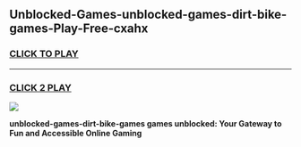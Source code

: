
## Unblocked-Games-unblocked-games-dirt-bike-games-Play-Free-cxahx
<h3>
<a href="https://premium76.site?title=unblocked-games-dirt-bike-games&ref=09A">CLICK TO PLAY</a></h3>
<hr>

<h3>
<a href="https://premium76.site?title=unblocked-games-dirt-bike-games&ref=09A">CLICK 2 PLAY</a>
  
</h3>

<a href="https://premium76.site?title=unblocked-games-dirt-bike-games&ref=09A"><img src="https://clearcache.store/games.png"></a>


**unblocked-games-dirt-bike-games games unblocked: Your Gateway to Fun and Accessible Online Gaming**
